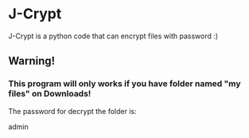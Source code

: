 # J-Crypt
J-Crypt is a python code that can encrypt files with password :)
<h2>Warning!</h2>
<h3>This program will only works if you have folder named "my files" on Downloads!</h3>
<style>
      .hidden {
        display: none;
      }
    </style>
    
<p>The password for decrypt the folder is:</p><p id="text">admin</p>
    <script>
      document.getElementById("text").addEventListener("click", function() {
        this.classList.toggle("hidden");
      });
    </script>
